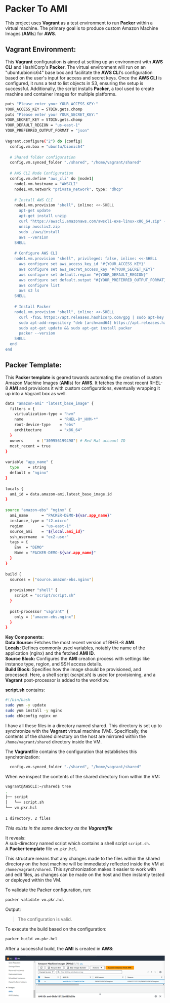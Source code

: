 # Packer To AMI


This project uses **Vagrant** as a test environment to run **Packer** within a virtual machine. The primary goal is to produce custom Amazon Machine Images (**AMI**s) for **AWS**. 



## Vagrant Environment: 


This **Vagrant** configuration is aimed at setting up an environment with **AWS CLI** and HashiCorp's **Packer**. The virtual environment will run on an "ubuntu/bionic64" base box and facilitate the **AWS CLI**'s configuration based on the user's input for access and secret keys. Once the **AWS CLI** is configured, it runs a test to list objects in S3, ensuring the setup is successful. Additionally, the script installs **Packer**, a tool used to create machine and container images for multiple platforms.

```bash
puts "Please enter your YOUR_ACCESS_KEY:"
YOUR_ACCESS_KEY = STDIN.gets.chomp
puts "Please enter your YOUR_SECRET_KEY:"
YOUR_SECRET_KEY = STDIN.gets.chomp
YOUR_DEFAULT_REGION = "us-east-1" 
YOUR_PREFERRED_OUTPUT_FORMAT = "json"

Vagrant.configure("2") do |config|
  config.vm.box = "ubuntu/bionic64"
  
  # Shared folder configuration
  config.vm.synced_folder "./shared", "/home/vagrant/shared"

  # AWS CLI Node Configuration
  config.vm.define "aws_cli" do |node1|
    node1.vm.hostname = "AWSCLI"
    node1.vm.network "private_network", type: "dhcp"
    
    # Install AWS CLI
    node1.vm.provision "shell", inline: <<-SHELL 
      apt-get update
      apt-get install unzip
      curl "https://awscli.amazonaws.com/awscli-exe-linux-x86_64.zip" -o "awscliv2.zip"
      unzip awscliv2.zip
      sudo ./aws/install
      aws --version
    SHELL
    
    # Configure AWS CLI
    node1.vm.provision "shell", privileged: false, inline: <<-SHELL
      aws configure set aws_access_key_id "#{YOUR_ACCESS_KEY}"
      aws configure set aws_secret_access_key "#{YOUR_SECRET_KEY}"
      aws configure set default.region "#{YOUR_DEFAULT_REGION}"
      aws configure set default.output "#{YOUR_PREFERRED_OUTPUT_FORMAT}"
      aws configure list
      aws s3 ls
    SHELL

    # Install Packer
    node1.vm.provision "shell", inline: <<-SHELL 
      curl -fsSL https://apt.releases.hashicorp.com/gpg | sudo apt-key add -
      sudo apt-add-repository "deb [arch=amd64] https://apt.releases.hashicorp.com $(lsb_release -cs) main"
      sudo apt-get update && sudo apt-get install packer
      packer --version
    SHELL
  end
end
```


## Packer Template:
This **Packer template** is geared towards automating the creation of custom Amazon Machine Images (**AMI**s) for **AWS**. It fetches the most recent RHEL-8 **AMI** and provisions it with custom configurations, eventually wrapping it up into a Vagrant box as well.

```bash
data "amazon-ami" "latest_base_image" {
  filters = {
    virtualization-type = "hvm"
    name                = "RHEL-8*_HVM-*"
    root-device-type    = "ebs"
    architecture        = "x86_64"
  }
  owners      = ["309956199498"] # Red Hat account ID
  most_recent = true
}

variable "app_name" {
  type    = string
  default = "nginx"
}

locals {
  ami_id = data.amazon-ami.latest_base_image.id
}

source "amazon-ebs" "nginx" {
  ami_name      = "PACKER-DEMO-${var.app_name}"
  instance_type = "t2.micro"
  region        = "us-east-1"
  source_ami    = "${local.ami_id}"
  ssh_username  = "ec2-user"
  tags = {
    Env  = "DEMO"
    Name = "PACKER-DEMO-${var.app_name}"
  }
}

build {
  sources = ["source.amazon-ebs.nginx"]

  provisioner "shell" {
    script = "script/script.sh"
  }

  post-processor "vagrant" {
    only = ["amazon-ebs.nginx"]
  }
}
```


**Key Components:**  
**Data Source:** Fetches the most recent version of RHEL-8 **AMI**.  
**Locals:** Defines commonly used variables, notably the name of the application (nginx) and the fetched **AMI ID**.  
**Source Block:** Configures the **AMI** creation process with settings like instance type, region, and SSH access details.  
**Build Block:** Specifies how the image should be provisioned, and processed. Here, a shell script (*script.sh*) is used for provisioning, and a **Vagrant** post-processor is added to the workflow.  

**script.sh** contains:
```bash
#!/bin/bash
sudo yum -y update
sudo yum install -y nginx
sudo chkconfig nginx on
```


I have all these files in a directory named shared. This directory is set up to synchronize with the **Vagrant** virtual machine (VM). Specifically, the contents of the shared directory on the host are mirrored within the `/home/vagrant/shared` directory inside the VM.  

The **Vagrant**file contains the configuration that establishes this synchronization:
``` bash
  config.vm.synced_folder "./shared", "/home/vagrant/shared"
```

When we inspect the contents of the shared directory from within the VM:
```bash
vagrant@AWSCLI:~/shared$ tree
.
├── script
│   └── script.sh
└── vm.pkr.hcl

1 directory, 2 files
```
*This exists in the same directory as the **Vagrantfile***

It reveals:  
A sub-directory named script which contains a shell script `script.sh`.  
A **Packer template** file `vm.pkr.hcl`.

This structure means that any changes made to the files within the shared directory on the host machine will be immediately reflected inside the VM at `/home/vagrant/shared`. This synchronization makes it easier to work with and edit files, as changes can be made on the host and then instantly tested or deployed within the VM.  


To validate the Packer configuration, run:
```bash
packer validate vm.pkr.hcl
```

Output:
> The configuration is valid.


To execute the build based on the configuration:
```bash
packer build vm.pkr.hcl
```

After a successful build, the **AMI** is created in **AWS**:

![AMI AWS](images/Packer_To_AMI/AMI_Created.png)